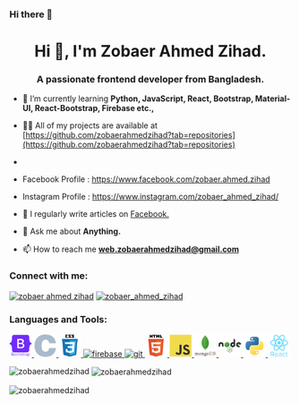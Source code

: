 ### Hi there 👋

<!--
**zobaerahmedzihad/zobaerahmedzihad** is a ✨ _special_ ✨ repository because its `README.md` (this file) appears on your GitHub profile.

-->
<h1 align="center">Hi 👋, I'm Zobaer Ahmed Zihad.</h1>

<h3 align="center">A passionate frontend developer from Bangladesh.</h3>



- 🌱 I’m currently learning **Python, JavaScript, React, Bootstrap, Material-UI, React-Bootstrap, Firebase etc.,**

- 👨‍💻 All of my projects are available at [https://github.com/zobaerahmedzihad?tab=repositories](https://github.com/zobaerahmedzihad?tab=repositories)
- 
- Facebook Profile : https://www.facebook.com/zobaer.ahmed.zihad

- Instagram Profile : https://www.instagram.com/zobaer_ahmed_zihad/

- 📝 I regularly write articles on [Facebook.](Facebook.)

- 💬 Ask me about **Anything.**

- 📫 How to reach me **web.zobaerahmedzihad@gmail.com**

<h3 align="left">Connect with me:</h3>
<p align="left">
<a href="https://fb.com/zobaer ahmed zihad" target="blank"><img align="center" src="https://cdn.jsdelivr.net/npm/simple-icons@3.0.1/icons/facebook.svg" alt="zobaer ahmed zihad" height="30" width="40" /></a>
<a href="https://instagram.com/zobaer_ahmed_zihad" target="blank"><img align="center" src="https://cdn.jsdelivr.net/npm/simple-icons@3.0.1/icons/instagram.svg" alt="zobaer_ahmed_zihad" height="30" width="40" /></a>
</p>

<h3 align="left">Languages and Tools:</h3>
<p align="left"> <a href="https://getbootstrap.com" target="_blank"> <img src="https://raw.githubusercontent.com/devicons/devicon/master/icons/bootstrap/bootstrap-plain-wordmark.svg" alt="bootstrap" width="40" height="40"/> </a> <a href="https://www.cprogramming.com/" target="_blank"> <img src="https://raw.githubusercontent.com/devicons/devicon/master/icons/c/c-original.svg" alt="c" width="40" height="40"/> </a> <a href="https://www.w3schools.com/css/" target="_blank"> <img src="https://raw.githubusercontent.com/devicons/devicon/master/icons/css3/css3-original-wordmark.svg" alt="css3" width="40" height="40"/> </a> <a href="https://firebase.google.com/" target="_blank"> <img src="https://www.vectorlogo.zone/logos/firebase/firebase-icon.svg" alt="firebase" width="40" height="40"/> </a> <a href="https://git-scm.com/" target="_blank"> <img src="https://www.vectorlogo.zone/logos/git-scm/git-scm-icon.svg" alt="git" width="40" height="40"/> </a> <a href="https://www.w3.org/html/" target="_blank"> <img src="https://raw.githubusercontent.com/devicons/devicon/master/icons/html5/html5-original-wordmark.svg" alt="html5" width="40" height="40"/> </a> <a href="https://developer.mozilla.org/en-US/docs/Web/JavaScript" target="_blank"> <img src="https://raw.githubusercontent.com/devicons/devicon/master/icons/javascript/javascript-original.svg" alt="javascript" width="40" height="40"/> </a> <a href="https://www.mongodb.com/" target="_blank"> <img src="https://raw.githubusercontent.com/devicons/devicon/master/icons/mongodb/mongodb-original-wordmark.svg" alt="mongodb" width="40" height="40"/> </a> <a href="https://nodejs.org" target="_blank"> <img src="https://raw.githubusercontent.com/devicons/devicon/master/icons/nodejs/nodejs-original-wordmark.svg" alt="nodejs" width="40" height="40"/> </a> <a href="https://www.python.org" target="_blank"> <img src="https://raw.githubusercontent.com/devicons/devicon/master/icons/python/python-original.svg" alt="python" width="40" height="40"/> </a> <a href="https://reactjs.org/" target="_blank"> <img src="https://raw.githubusercontent.com/devicons/devicon/master/icons/react/react-original-wordmark.svg" alt="react" width="40" height="40"/> </a> </p>

<p><img align="left" src="https://github-readme-stats.vercel.app/api/top-langs?username=zobaerahmedzihad&show_icons=true&locale=en&layout=compact" alt="zobaerahmedzihad" /></p>

<p>&nbsp;<img align="center" src="https://github-readme-stats.vercel.app/api?username=zobaerahmedzihad&show_icons=true&locale=en" alt="zobaerahmedzihad" /></p>

<p><img align="center" src="https://github-readme-streak-stats.herokuapp.com/?user=zobaerahmedzihad&" alt="zobaerahmedzihad" /></p>
